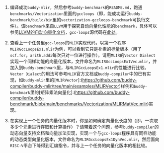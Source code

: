 1. 编译成功`buddy-mlir`，然后参考`buddy-benchmark`的`README.md`，跑通`benchmarks/Vectorization`里面的`gccloops`（即，能成功运行`buddy-benchmark/build/bin`里的`vectorization-gccloops-benchmark`可执行文件）。该`benchmark`来自`LLVM`用于探究自动向量化性能的`benchmark`，具体可以参见[LLVM的自动向量化文档](https://llvm.org/docs/Vectorizers.html#the-loop-vectorizer)，`gcc-loops`源代码在[此处](https://github.com/llvm/llvm-test-suite/tree/main/SingleSource/UnitTests/Vectorize)。

2. 查看上一个任务里`gcc-loops`的`MLIR`实现代码，以第一个程序`MLIRGccLoopsEx1.mlir`为例，可以看到它只是朴素的标量版本（用了`scf.for`，`arith.addi`每次只对一位进行操作）。请用`MLIR`的`Vector Dialect`实现一个同样功能的向量化版本，文件命名为`MLIRGccLoopsEx1Vec.mlir`，并加入到`buddy-benchmark`里，与`MLIRGccLoopsEx1.mlir`的性能进行比较。`Vector Dialect`的用法可参考`MLIR`官方文档或`buddy-compiler`中的已有实现，如`buddy-mlir`里的[`MLIRVector`]:(https://github.com/buddy-compiler/buddy-mlir/tree/main/examples/MLIRVector)样例和`buddy-benchmark`里的[矩阵乘法向量化]:(https://github.com/buddy-compiler/buddy-benchmark/blob/main/benchmarks/Vectorization/MLIRMatVec.mlir)实现。

3. 在实现上一个任务的向量化版本时，你是如何确定向量化长度的（即，一次取多少个元素进行存取和计算操作）？请带着这个问题，参考`buddy-compiler`的动态向量支持文档和向量加法实现，实现一个与`gcc-loops`程序具有同样功能的动态类型向量化版本，文件命名为`MLIRGccLoopsEx1DynVec.mlir`，然后面向`RISC-V`平台下降得到汇编指令，并与上一个任务的向量化版本的相比较。
